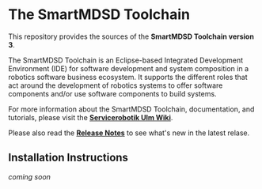 # The SmartMDSD Toolchain

This repository provides the sources of the **SmartMDSD Toolchain version 3**.

The SmartMDSD Toolchain is an Eclipse-based Integrated Development Environment (IDE) for software development and system composition in a robotics software business ecosystem. It supports the different roles that act around the development of robotics systems to offer software components and/or use software components to build systems.

For more information about the SmartMDSD Toolchain, documentation, and tutorials, please visit the [**Servicerobotik Ulm Wiki**](https://wiki.servicerobotik-ulm.de/smartmdsd-toolchain:start).

Please also read the **[Release Notes](ReleaseNotes.md)** to see what's new in the latest relase.

## Installation Instructions

*coming soon*

